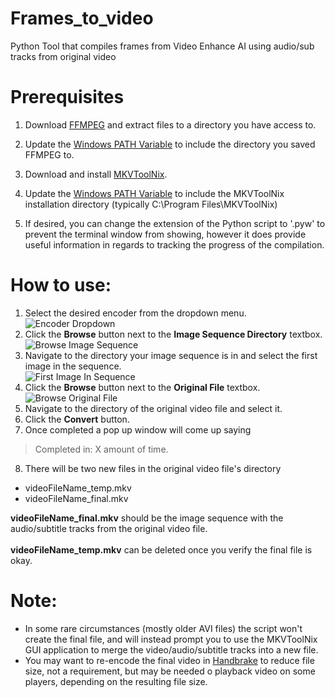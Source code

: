 # Frames_to_video
Python Tool that compiles frames from Video Enhance AI using audio/sub tracks from original video

# Prerequisites
1. Download [FFMPEG](https://ffmpeg.org/download.html) and extract files to a directory you have access to.

2. Update the [Windows PATH Variable](https://www.computerhope.com/issues/ch000549.htm) to include the directory
you saved FFMPEG to.

3. Download and install [MKVToolNix](https://mkvtoolnix.download/downloads.html).
4. Update the [Windows PATH Variable](https://www.computerhope.com/issues/ch000549.htm) to include the MKVToolNix
installation directory (typically C:\Program Files\MKVToolNix\)
5. If desired, you can change the extension of the Python script to '.pyw' to prevent the terminal window from showing,
however it does provide useful information in regards to tracking the progress of the compilation.

# How to use:
1. Select the desired encoder from the dropdown menu.<br>
![Encoder Dropdown](https://imgur.com/jB1kC1R.png)<br>
2. Click the <b>Browse</b> button next to the <b>Image Sequence Directory</b>
textbox.<br>
![Browse Image Sequence](https://imgur.com/IxSg2NE.png)<br>
3. Navigate to the directory your image sequence is in and select the first image in the sequence.<br>
![First Image In Sequence](https://imgur.com/uJv9RDq.png)<br>
4. Click the <b>Browse</b> button next to the <b>Original File</b>
textbox.<br>
![Browse Original File](https://imgur.com/1eg7mDP.png)<br>
5. Navigate to the directory of the original video file and select it.
6. Click the <b>Convert</b> button.
7. Once completed a pop up window will come up saying
> Completed in: X amount of time.
8. There will be two new files in the original video file's directory
- videoFileName_temp.mkv<br>
- videoFileName_final.mkv
<p>
<b>videoFileName_final.mkv</b> should be the image sequence with the audio/subtitle tracks from the original video file.<br><br>
<b>videoFileName_temp.mkv</b> can be deleted once you verify the final file is okay.
</p>

# Note:
- In some rare circumstances (mostly older AVI files) the script won't create the final file, and will instead prompt
you to use the MKVToolNix GUI application to merge the video/audio/subtitle tracks into a new file.<br>
- You may want to re-encode the final video in [Handbrake](https://handbrake.fr/downloads.php) to reduce file size, 
not a requirement, but may be needed o playback video on some players, depending on the resulting file size.
